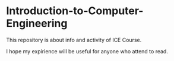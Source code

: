 # Introduction-to-Computer-Engineering

This repository is about info and activity of ICE Course.  

I hope my expirience will be useful for anyone who attend to read.
